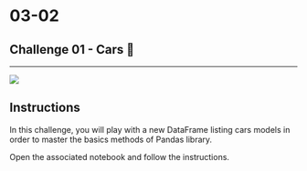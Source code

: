 # 03-02

## Challenge 01 - Cars 🚙

---

![](https://w-dog.net/wallpapers/2/1/376802475833750.jpg)


## Instructions

In this challenge, you will play with a new DataFrame listing cars models in order to master the basics methods of Pandas library.

Open the associated notebook and follow the instructions.
